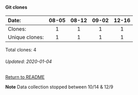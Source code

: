 #### Git clones
Date:    |        08-05   |       08-12   |  09-02  |  12-16
|:---    |:---:   |:---:  |:---:  |:---:
Clones:  |        1       |       1       |  1      |  1
Unique   clones:  |       1       |       1  |      1  |      1

Total clones: 4
###### Updated: 2020-01-04

[Return to README](https://github.com/BradleyA/dmonitor#traffic)

**Note**  Data collection stopped between 10/14 & 12/9

